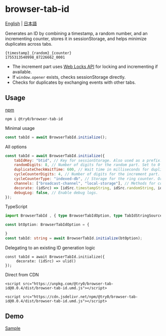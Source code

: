 # browser-tab-id

[English](./README.md) | [日本語](./README.ja.md)

Generates an ID by combining a timestamp, a random number, and an incrementing counter, stores it in sessionStorage, and helps minimize duplicates across tabs.

```
{timestamp}_{random}_{counter}
1755313540998_87226662_0001
```

* The increment part uses [Web Locks API](https://developer.mozilla.org/en-US/docs/Web/API/Web_Locks_API) for locking and incrementing if available.
* If `window.opener` exists, checks sessionStorage directly.
* Checks for duplicates by exchanging events with other tabs.

## Usage

[npm](https://www.npmjs.com/package/@try0/browser-tab-id)
```
npm i @try0/browser-tab-id
```

Minimal usage
```js
const tabId = await BrowserTabId.initialize();
```

All options
```js
const tabId = await BrowserTabId.initialize({
    tabIdKey: "btid", // Key for sessionStorage. Also used as a prefix.
    randomDigits: 8, // Number of digits for the random part. Set to 0 to omit.
    duplicateCheckWaitTime: 600, // Wait time in milliseconds for duplicate check with other tabs.
    cycleCounterDigits: 4, // Number of digits for the increment part. Set to 0 to omit. Rolls over when exceeding the digit limit.
    cycleCounterType: "indexed-db", // Storage for the ring counter. Or "local-storage". Falls back to local-storage if indexed-db is unavailable.
    channels: ["broadcast-channel", "local-storage"], // Methods for communicating with other tabs. Falls back to local-storage if broadcast-channel is unavailable.
    decorate: (idSrc) => [idSrc.timestampString, idSrc.randomString, idSrc.cycleCountString].join("_"), // Change the format. Random and counter parts are zero-padded strings.
    debugLog: false, // Enable debug logs.
});
```

TypeScript
```ts
import BrowserTabId , { type BrowserTabIdOption, type TabIdStringSource } from '@try0/browser-tab-id'

const btOption: BrowserTabIdOption = {

}
const tabId: string = await BrowserTabId.initialize(btOption);

```

Delegating to an existing ID generation logic
```JS
const tabId = await BrowserTabId.initialize({
     decorate: (idSrc) => ulid()
});
```

Direct from CDN
```
<script src="https://unpkg.com/@try0/browser-tab-id@0.0.4/dist/browser-tab-id.umd.js"></script>
```
```
<script src="https://cdn.jsdelivr.net/npm/@try0/browser-tab-id@0.0.4/dist/browser-tab-id.umd.js"></script>
```



## Demo

[Sample](https://try0.github.io/browser-tab-id/index.html)
